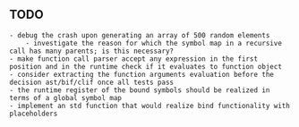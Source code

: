TODO
----
	- debug the crash upon generating an array of 500 random elements
	 	- investigate the reason for which the symbol map in a recursive call has many parents; is this necessary?
    - make function call parser accept any expression in the first position and in the runtime check if it evaluates to function object
	- consider extracting the function arguments evaluation before the decision ast/bif/clif once all tests pass
	- the runtime register of the bound symbols should be realized in terms of a global symbol map
	- implement an std function that would realize bind functionality with placeholders

